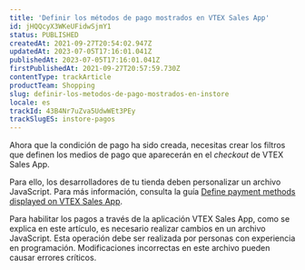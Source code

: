 ```yaml
---
title: 'Definir los métodos de pago mostrados en VTEX Sales App'
id: jHQQcyX3WKeUFidwSjmY1
status: PUBLISHED
createdAt: 2021-09-27T20:54:02.947Z
updatedAt: 2023-07-05T17:16:01.041Z
publishedAt: 2023-07-05T17:16:01.041Z
firstPublishedAt: 2021-09-27T20:57:59.730Z
contentType: trackArticle
productTeam: Shopping
slug: definir-los-metodos-de-pago-mostrados-en-instore
locale: es
trackId: 43B4Nr7uZva5UdwWEt3PEy
trackSlugES: instore-pagos
---
```


Ahora que la condición de pago ha sido creada, necesitas crear los filtros que definen los medios de pago que aparecerán en el _checkout_ de VTEX Sales App.

Para ello, los desarrolladores de tu tienda deben personalizar un archivo JavaScript. Para más información, consulta la guía [Define payment methods displayed on VTEX Sales App](https://developers.vtex.com/docs/guides/define-payment-methods-displayed-on-vtex-sales-app).

<div class="alert alert-danger">
<p>Para habilitar los pagos a través de la aplicación VTEX Sales App, como se explica en este artículo, es necesario realizar cambios en un archivo JavaScript. Esta operación debe ser realizada por personas con experiencia en programación. Modificaciones incorrectas en este archivo pueden causar errores críticos.</p>
</div>
